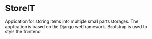 # StoreIT
Application for storing items into multiple small parts storages.
The application is based on the Django webframework.
Bootstrap is used to style the frontend.